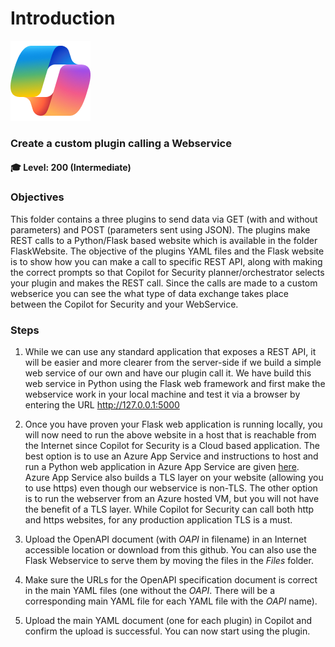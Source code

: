 # Introduction 
![Security CoPilot Logo](https://github.com/Azure/Copilot-For-Security/blob/main/Images/ic_fluent_copilot_64_64%402x.png)
### Create a custom plugin calling a Webservice
#### 🎓 Level: 200 (Intermediate)

### Objectives

This folder contains a three plugins to send data via GET (with and without parameters) and POST (parameters sent using JSON). The plugins make REST calls to a Python/Flask based website which is available in the folder FlaskWebsite. The objective of the plugins YAML files and the Flask website is to show how you can make a call to specific REST API, along with making the correct prompts so that Copilot for Security planner/orchestrator selects your plugin and makes the REST call. Since the calls are made to a custom webserice you can see the what type of data exchange takes place between the Copilot for Security and your WebService. 

### Steps

1. While we can use any standard application that exposes a REST API, it will be easier and more clearer from the server-side if we build a simple web service of our own and have our plugin call it. We have build this web service in Python using the Flask web framework and first make the webservice work in your local machine and test it via a browser by entering the URL http://127.0.0.1:5000 

2. Once you have proven your Flask web application is running locally, you will now need to run the above website in a host that is reachable from the Internet since Copilot for Security is a Cloud based application. The best option  is to use an Azure App Service and instructions to host and run a Python web application in Azure App Service are given [here](https://learn.microsoft.com/en-us/azure/app-service/quickstart-python?tabs=flask%2Cwindows%2Cazure-cli%2Czip-deploy%2Cdeploy-instructions-azportal%2Cterminal-bash%2Cdeploy-instructions-zip-azcli). Azure App Service also builds a TLS layer on your website (allowing you to use https) even though our webservice is non-TLS. The other option is to run the webserver from an Azure hosted VM, but you will not have the benefit of a TLS layer. While Copilot for Security can call both http and https websites, for any production application TLS is a must.

3. Upload the OpenAPI document (with _OAPI_ in filename) in an Internet accessible location or download from this github. You can also use the Flask Webservice to serve them by moving the files in the <i>Files</i> folder.

4. Make sure the URLs for the OpenAPI specification document is correct in the main YAML files (one without the _OAPI_. There will be a corresponding main YAML file for each YAML file with the _OAPI_ name).

5. Upload the main YAML document (one for each plugin) in Copilot and confirm the upload is successful. You can now start using the plugin. 



